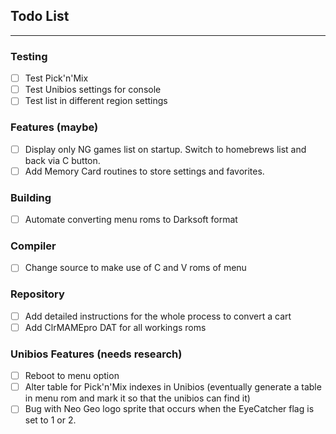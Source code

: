 ## Todo List

---

### Testing

- [ ] Test Pick'n'Mix
- [ ] Test Unibios settings for console
- [ ] Test list in different region settings

### Features (maybe)

- [ ] Display only NG games list on startup. Switch to homebrews list and back via C button.
- [ ] Add Memory Card routines to store settings and favorites.

### Building

- [ ] Automate converting menu roms to Darksoft format

### Compiler

- [ ] Change source to make use of C and V roms of menu

### Repository

- [ ] Add detailed instructions for the whole process to convert a cart
- [ ] Add ClrMAMEpro DAT for all workings roms

### Unibios Features (needs research)

 - [ ] Reboot to menu option
 - [ ] Alter table for Pick'n'Mix indexes in Unibios (eventually generate a table in menu rom and mark it so that the unibios can find it)
 - [ ] Bug with Neo Geo logo sprite that occurs when the EyeCatcher flag is set to 1 or 2.